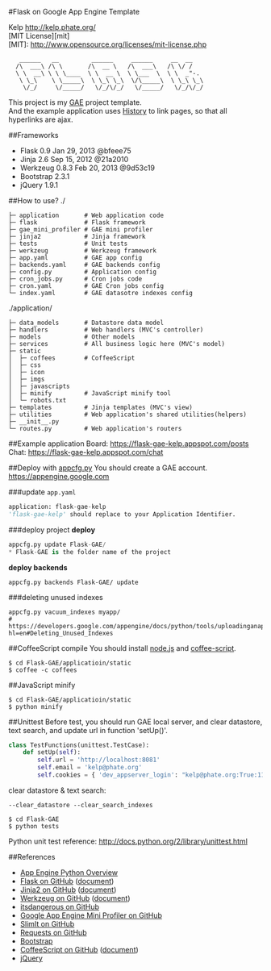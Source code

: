 #Flask on Google App Engine Template

Kelp http://kelp.phate.org/  
[MIT License][mit]  
[MIT]: http://www.opensource.org/licenses/mit-license.php

```
   ______   __         ______     ______     __  __
  /\  ___\ /\ \       /\  __ \   /\  ___\   /\ \/ /
  \ \  __\ \ \ \____  \ \  __ \  \ \___  \  \ \  _"-.
   \ \_\    \ \_____\  \ \_\ \_\  \/\_____\  \ \_\ \_\
    \/_/     \/_____/   \/_/\/_/   \/_____/   \/_/\/_/
```

This project is my <a href="https://developers.google.com/appengine/" target="_blank">GAE</a> project template.  
And the example application uses <a href="http://www.whatwg.org/specs/web-apps/current-work/#history-0" target="_blank">History</a> to link pages, so that all hyperlinks are ajax.  


##Frameworks
+ Flask 0.9 Jan 29, 2013 @bfeee75
+ Jinja 2.6 Sep 15, 2012 @21a2010
+ Werkzeug 0.8.3 Feb 20, 2013 @9d53c19
+ Bootstrap 2.3.1
+ jQuery 1.9.1



##How to use?
./
```
├─ application       # Web application code
├─ flask             # Flask framework
├─ gae_mini_profiler # GAE mini profiler
├─ jinja2            # Jinja framework
├─ tests             # Unit tests
├─ werkzeug          # Werkzeug framework
├─ app.yaml          # GAE app config
├─ backends.yaml     # GAE backends config
├─ config.py         # Application config
├─ cron_jobs.py      # Cron jobs code
├─ cron.yaml         # GAE Cron jobs config
└─ index.yaml        # GAE datasotre indexes config
```

./application/
```
├─ data_models       # Datastore data model
├─ handlers          # Web handlers (MVC's controller)
├─ models            # Other models
├─ services          # All business logic here (MVC's model)
├─ static
│  ├─ coffees        # CoffeeScript
│  ├─ css
│  ├─ icon
│  ├─ imgs
│  ├─ javascripts
│  ├─ minify         # JavaScript minify tool
│  └─ robots.txt
├─ templates         # Jinja templates (MVC's view)
├─ utilities         # Web application's shared utilities(helpers)
├─ __init__.py
└─ routes.py         # Web application's routers
```


##Example application
Board: https://flask-gae-kelp.appspot.com/posts  
Chat: https://flask-gae-kelp.appspot.com/chat  


##Deploy with <a href="https://developers.google.com/appengine/downloads#Google_App_Engine_SDK_for_Python" target="_blank">appcfg.py</a>
You should create a GAE account.  
https://appengine.google.com  
  
###update `app.yaml`
```Python
application: flask-gae-kelp
'flask-gae-kelp' should replace to your Application Identifier.
```

###deploy project
**deploy**
```Python
appcfg.py update Flask-GAE/
* Flask-GAE is the folder name of the project
```
**deploy backends**
```
appcfg.py backends Flask-GAE/ update
```

###deleting unused indexes
```
appcfg.py vacuum_indexes myapp/
# https://developers.google.com/appengine/docs/python/tools/uploadinganapp?hl=en#Deleting_Unused_Indexes
```


##CoffeeScript compile
You should install <a href="https://github.com/joyent/node" target="_blank">node.js</a> and <a href="https://github.com/jashkenas/coffee-script" target="_blank">coffee-script</a>.
```
$ cd Flask-GAE/applicatioin/static
$ coffee -c coffees
```



##JavaScript minify
```
$ cd Flask-GAE/applicatioin/static
$ python minify
```


##Unittest
Before test, you should run GAE local server, and clear datastore, text search, and update url in function 'setUp()'.
```Python
class TestFunctions(unittest.TestCase):
    def setUp(self):
        self.url = 'http://localhost:8081'
        self.email = 'kelp@phate.org'
        self.cookies = { 'dev_appserver_login': "kelp@phate.org:True:111325016121394242422" }
```
clear datastore & text search:
```
--clear_datastore --clear_search_indexes
```
```
$ cd Flask-GAE
$ python tests
```
Python unit test reference: <a href="http://docs.python.org/2/library/unittest.html" target="_blank">http://docs.python.org/2/library/unittest.html</a>



##References
+ <a href="https://developers.google.com/appengine/docs/python/overview" target="_blank">App Engine Python Overview</a>
+ <a href="https://github.com/mitsuhiko/flask" target="_blank">Flask on GitHub</a>
(<a href="http://flask.pocoo.org/" target="_blank">document</a>)
+ <a href="https://github.com/mitsuhiko/jinja2" target="_blank">Jinja2 on GitHub</a>
(<a href="http://jinja.pocoo.org/" target="_blank">document</a>)
+ <a href="https://github.com/mitsuhiko/werkzeug" target="_blank">Werkzeug on GitHub</a>
(<a href="http://werkzeug.pocoo.org/" target="_blank">document</a>)
+ <a href="https://github.com/mitsuhiko/itsdangerous" target="_blank">itsdangerous on GitHub</a>
+ <a href="https://github.com/kamens/gae_mini_profiler" target="_blank">Google App Engine Mini Profiler on GitHub</a>
+ <a href="https://github.com/rspivak/slimit" target="_blank">SlimIt on GitHub</a>
+ <a href="https://github.com/kennethreitz/requests" target="_blank">Requests on GitHub</a>
+ <a href="http://twitter.github.com/bootstrap/" target="_blank">Bootstrap</a>
+ <a href="https://github.com/jashkenas/coffee-script" target="_blank">CoffeeScript on GitHub</a>
(<a href="http://coffeescript.org/" target="_blank">document</a>)
+ <a href="http://jquery.com/" target="_blank">jQuery</a>
